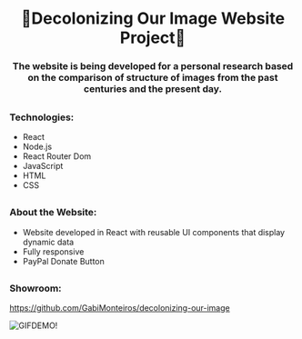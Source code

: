 <h1 align="center">🌿Decolonizing Our Image Website Project🌿</h1>
<h3 align="center">The website is being developed for a personal research based on the comparison of structure of images from the past centuries and the present day.</h3>

##
<h3 align="left">Technologies:</h3>

<div>

  - React  
  - Node.js
  - React Router Dom
  - JavaScript 
  - HTML
  - CSS
    
</div>

##
<h3 align="left">About the Website:</h3>

<div>
  
  - Website developed in React with reusable UI components that display dynamic data
  - Fully responsive
  - PayPal Donate Button 
  
  
</div>

##
<h3 align="left">Showroom:</h3>

https://github.com/GabiMonteiros/decolonizing-our-image


![GIFDEMO!](largeGIF.gif)

